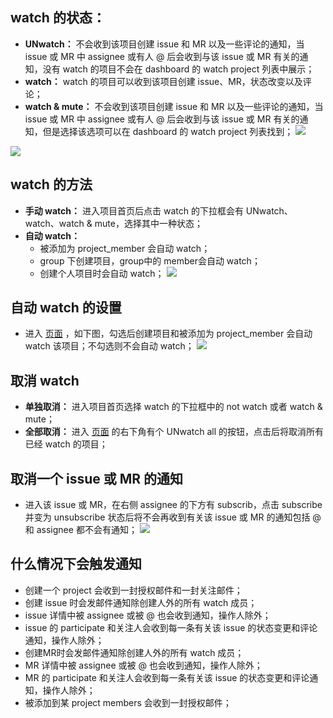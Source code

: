 ## watch 的状态：
* **UNwatch：** 不会收到该项目创建 issue 和 MR 以及一些评论的通知，当 issue 或 MR 中 assignee 或有人 @ 后会收到与该 issue 或 MR 有关的通知，没有 watch 的项目不会在 dashboard 的 watch project 列表中展示；
* **watch：** watch 的项目可以收到该项目创建 issue、MR，状态改变以及评论；
* **watch & mute：** 不会收到该项目创建 issue 和 MR 以及一些评论的通知，当 issue 或 MR 中 assignee 或有人 @ 后会收到与该 issue 或 MR 有关的通知，但是选择该选项可以在 dashboard 的 watch project 列表找到；
![](https://mc.qcloudimg.com/static/img/001a21bdb515b3880ee98148d5d04005/image.png)

![](https://mc.qcloudimg.com/static/img/4104811b4b192a22aa2a04b90c113f6d/image.png)

## watch 的方法
* **手动 watch：** 进入项目首页后点击 watch 的下拉框会有 UNwatch、watch、watch & mute，选择其中一种状态；
* **自动 watch：**
  * 被添加为 project_member 会自动 watch；
  * group 下创建项目，group中的 member会自动 watch；
  * 创建个人项目时会自动 watch；
![](https://mc.qcloudimg.com/static/img/461bd4472c838f521544b4797afc93d3/image.png)

## 自动 watch 的设置
* 进入 [页面](http://git.cloud.tencent.com) ，如下图，勾选后创建项目和被添加为 project_member 会自动 watch 该项目；不勾选则不会自动 watch；
![](https://mc.qcloudimg.com/static/img/f756ca54a82cf2f6f05d228cf8026d1c/image.png)

## 取消 watch
* **单独取消：** 进入项目首页选择 watch 的下拉框中的 not watch 或者 watch & mute；
* **全部取消：** 进入 [页面](http://git.cloud.tencent.com) 的右下角有个 UNwatch all 的按钮，点击后将取消所有已经 watch 的项目；

## 取消一个 issue 或 MR 的通知
* 进入该 issue 或 MR，在右侧 assignee 的下方有 subscrib，点击 subscribe 并变为 unsubscribe 状态后将不会再收到有关该 issue 或 MR 的通知包括 @ 和 assignee 都不会有通知；
![](https://mc.qcloudimg.com/static/img/131dd0466777e9d0df9d7cbedfcb96f0/image.png)

## 什么情况下会触发通知
* 创建一个 project 会收到一封授权邮件和一封关注邮件；
* 创建 issue 时会发邮件通知除创建人外的所有 watch 成员；
* issue 详情中被 assignee 或被 @ 也会收到通知，操作人除外；
* issue 的 participate 和关注人会收到每一条有关该 issue 的状态变更和评论通知，操作人除外；
* 创建MR时会发邮件通知除创建人外的所有 watch 成员；
* MR 详情中被 assignee 或被 @ 也会收到通知，操作人除外；
* MR 的 participate 和关注人会收到每一条有关该 issue 的状态变更和评论通知，操作人除外；
* 被添加到某 project members 会收到一封授权邮件；


